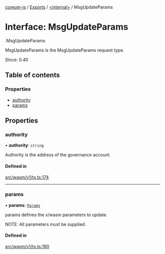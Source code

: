 [coreum-js](../README.md) / [Exports](../modules.md) / [<internal\>](../modules/internal_.md) / MsgUpdateParams

# Interface: MsgUpdateParams

[<internal>](../modules/internal_.md).MsgUpdateParams

MsgUpdateParams is the MsgUpdateParams request type.

Since: 0.40

## Table of contents

### Properties

- [authority](internal_.MsgUpdateParams-6.md#authority)
- [params](internal_.MsgUpdateParams-6.md#params)

## Properties

### authority

• **authority**: `string`

Authority is the address of the governance account.

#### Defined in

[src/wasm/v1/tx.ts:174](https://github.com/PulsaraIO/coreum-js/blob/63824e3/src/wasm/v1/tx.ts#L174)

___

### params

• **params**: [`Params`](../modules/internal_.md#params-5)

params defines the x/wasm parameters to update.

NOTE: All parameters must be supplied.

#### Defined in

[src/wasm/v1/tx.ts:180](https://github.com/PulsaraIO/coreum-js/blob/63824e3/src/wasm/v1/tx.ts#L180)

